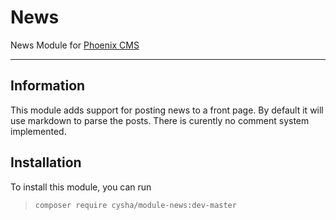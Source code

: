 # News

News Module for [Phoenix CMS](https://github.com/cysha/PhoenixCMS)

---

## Information

This module adds support for posting news to a front page. By default it will use markdown to parse the posts. There is curently no comment system implemented.

## Installation

To install this module, you can run

> `composer require cysha/module-news:dev-master`

